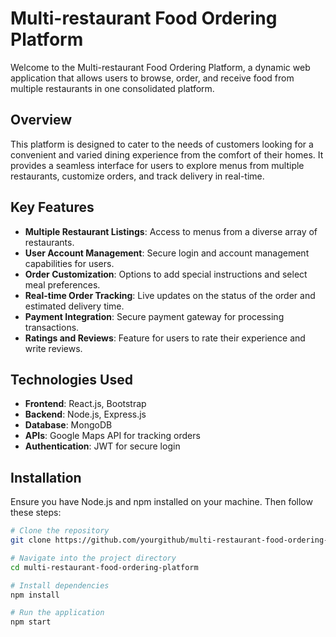  # Multi-restaurant Food Ordering Platform

Welcome to the Multi-restaurant Food Ordering Platform, a dynamic web application that allows users to browse, order, and receive food from multiple restaurants in one consolidated platform.

## Overview

This platform is designed to cater to the needs of customers looking for a convenient and varied dining experience from the comfort of their homes. It provides a seamless interface for users to explore menus from multiple restaurants, customize orders, and track delivery in real-time.

## Key Features

- **Multiple Restaurant Listings**: Access to menus from a diverse array of restaurants.
- **User Account Management**: Secure login and account management capabilities for users.
- **Order Customization**: Options to add special instructions and select meal preferences.
- **Real-time Order Tracking**: Live updates on the status of the order and estimated delivery time.
- **Payment Integration**: Secure payment gateway for processing transactions.
- **Ratings and Reviews**: Feature for users to rate their experience and write reviews.

## Technologies Used

- **Frontend**: React.js, Bootstrap
- **Backend**: Node.js, Express.js
- **Database**: MongoDB
- **APIs**: Google Maps API for tracking orders
- **Authentication**: JWT for secure login

## Installation

Ensure you have Node.js and npm installed on your machine. Then follow these steps:

```bash
# Clone the repository
git clone https://github.com/yourgithub/multi-restaurant-food-ordering-platform.git

# Navigate into the project directory
cd multi-restaurant-food-ordering-platform

# Install dependencies
npm install

# Run the application
npm start
